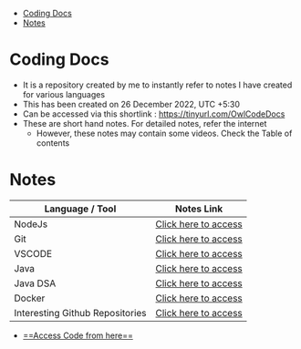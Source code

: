 - [Coding Docs](#coding-docs)
- [Notes](#notes)

# Coding Docs

- It is a repository created by me to instantly refer to notes I have created for various languages
- This has been created on 26 December 2022, UTC +5:30
- Can be accessed via this shortlink : https://tinyurl.com/OwlCodeDocs
- These are short hand notes. For detailed notes, refer the internet
  - However, these notes may contain some videos. Check the Table of contents

# Notes

| Language / Tool                 | Notes Link                                            |
| ------------------------------- | ----------------------------------------------------- |
| NodeJs                          | [Click here to access](NodeJs/readme.md)              |
| Git                             | [Click here to access](Git/readme.md)                 |
| VSCODE                          | [Click here to access](VSCODE/readme.md)              |
| Java                            | [Click here to access](Java/readme.md)                |
| Java DSA                        | [Click here to access](Java/Algorithms/Algorithms.md) |
| Docker                          | [Click here to access](Docker/readme.md)              |
| Interesting Github Repositories | [Click here to access](Repo/readme.md)                |

- [==Access Code from here==](https://github.com/BeardedOwl1357/Coding_Docs/blob/main/Java/Algorithms.md)
